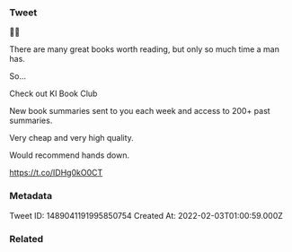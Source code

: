 ### Tweet
🚨🚨

There are many great books worth reading, but only so much time a man has.

So...

Check out KI Book Club

New book summaries sent to you each week and access to 200+ past summaries.

Very cheap and very high quality.

Would recommend hands down.

https://t.co/IDHg0kO0CT

### Metadata
Tweet ID: 1489041191995850754
Created At: 2022-02-03T01:00:59.000Z

### Related

